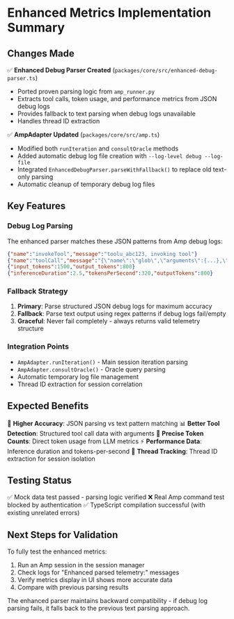 # Enhanced Metrics Implementation Summary

## Changes Made

✅ **Enhanced Debug Parser Created** (`packages/core/src/enhanced-debug-parser.ts`)
- Ported proven parsing logic from `amp_runner.py`
- Extracts tool calls, token usage, and performance metrics from JSON debug logs
- Provides fallback to text parsing when debug logs unavailable
- Handles thread ID extraction

✅ **AmpAdapter Updated** (`packages/core/src/amp.ts`)
- Modified both `runIteration` and `consultOracle` methods
- Added automatic debug log file creation with `--log-level debug --log-file`
- Integrated `EnhancedDebugParser.parseWithFallback()` to replace old text-only parsing
- Automatic cleanup of temporary debug log files

## Key Features

### Debug Log Parsing
The enhanced parser matches these JSON patterns from Amp debug logs:
```json
{"name":"invokeTool","message":"toolu_abc123, invoking tool"}
{"name":"toolCall","message":"{\"name\":\"glob\",\"arguments\":{...},\"toolId\":\"toolu_abc123\"}"}
{"input_tokens":1500,"output_tokens":800}
{"inferenceDuration":2.5,"tokensPerSecond":320,"outputTokens":800}
```

### Fallback Strategy
1. **Primary**: Parse structured JSON debug logs for maximum accuracy
2. **Fallback**: Parse text output using regex patterns if debug logs fail/empty
3. **Graceful**: Never fail completely - always returns valid telemetry structure

### Integration Points
- `AmpAdapter.runIteration()` - Main session iteration parsing
- `AmpAdapter.consultOracle()` - Oracle query parsing  
- Automatic temporary log file management
- Thread ID extraction for session correlation

## Expected Benefits

🎯 **Higher Accuracy**: JSON parsing vs text pattern matching
📊 **Better Tool Detection**: Structured tool call data with arguments
🔢 **Precise Token Counts**: Direct token usage from LLM metrics
⚡ **Performance Data**: Inference duration and tokens-per-second
🧵 **Thread Tracking**: Thread ID extraction for session isolation

## Testing Status

✅ Mock data test passed - parsing logic verified
❌ Real Amp command test blocked by authentication
✅ TypeScript compilation successful (with existing unrelated errors)

## Next Steps for Validation

To fully test the enhanced metrics:
1. Run an Amp session in the session manager
2. Check logs for "Enhanced parsed telemetry:" messages  
3. Verify metrics display in UI shows more accurate data
4. Compare with previous parsing results

The enhanced parser maintains backward compatibility - if debug log parsing fails, it falls back to the previous text parsing approach.
